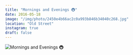 ```yaml
---
title: "Mornings and Evenings 🚇"
date: 2016-05-18
image: "/img/photo/2450e4b66ac2c0a993b846b34040c268.jpg"
location: "Old Street"
instagram: true
draft: false
---
```


![Mornings and Evenings 🚇](/img/photo/2450e4b66ac2c0a993b846b34040c268.jpg)
